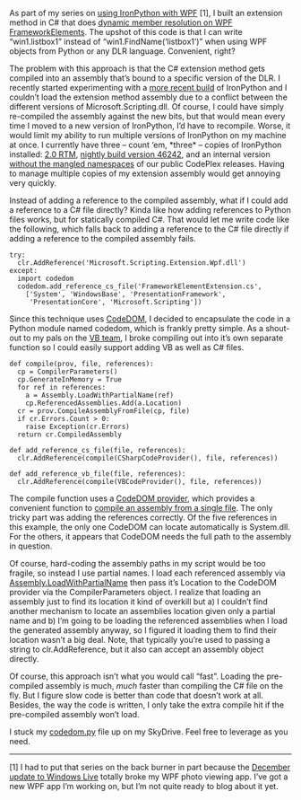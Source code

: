 As part of my series on [using IronPython with
WPF](http://devhawk.net/2008/11/13/IronPython+And+WPF+Part+1+Introduction.aspx)
[1], I built an extension method in C\# that does [dynamic member
resolution on WPF
FrameworkElements](http://devhawk.net/2008/11/14/IronPython+And+WPF+Part+2+Loading+XAML.aspx).
The upshot of this code is that I can write “win1.listbox1” instead of
“win1.FindName(‘listbox1’)” when using WPF objects from Python or any
DLR language. Convenient, right?

The problem with this approach is that the C\# extension method gets
compiled into an assembly that’s bound to a specific version of the DLR.
I recently started experimenting with a [more recent
build](http://nightlybuilds.cloudapp.net/Project.aspx?project=ironpython)
of IronPython and I couldn’t load the extension method assembly due to a
conflict between the different versions of Microsoft.Scripting.dll. Of
course, I could have simply re-compiled the assembly against the new
bits, but that would mean every time I moved to a new version of
IronPython, I’d have to recompile. Worse, it would limit my ability to
run multiple versions of IronPython on my machine at once. I currently
have three – count ‘em, \*three\* – copies of IronPython installed: [2.0
RTM](http://www.codeplex.com/IronPython/Release/ProjectReleases.aspx?ReleaseId=8365),
[nightly build version
46242](http://nbs.blob.core.windows.net/ironpython/IronPython.46242.release.zip),
and an internal version [without the mangled
namespaces](http://devhawk.net/2008/09/17/DLR+Namespace+Change+Fire+Drill.aspx)
of our public CodePlex releases. Having to manage multiple copies of my
extension assembly would get annoying very quickly.

Instead of adding a reference to the compiled assembly, what if I could
add a reference to a C\# file directly? Kinda like how adding references
to Python files works, but for statically compiled C\#. That would let
me write code like the following, which falls back to adding a reference
to the C\# file directly if adding a reference to the compiled assembly
fails.

``` {.brush: .python}
try:
  clr.AddReference('Microsoft.Scripting.Extension.Wpf.dll')
except:
  import codedom
  codedom.add_reference_cs_file('FrameworkElementExtension.cs',
    ['System', 'WindowsBase', 'PresentationFramework',
     'PresentationCore', 'Microsoft.Scripting'])
```

Since this technique uses
[CodeDOM](http://msdn.microsoft.com/en-us/library/f1dfsbhc.aspx), I
decided to encapsulate the code in a Python module named codedom, which
is frankly pretty simple. As a shout-out to my pals on the [VB
team](http://blogs.msdn.com/vbteam/), I broke compiling out into it’s
own separate function so I could easily support adding VB as well as C\#
files.

``` {.brush: .python}
def compile(prov, file, references):
  cp = CompilerParameters()
  cp.GenerateInMemory = True
  for ref in references:
    a = Assembly.LoadWithPartialName(ref)
    cp.ReferencedAssemblies.Add(a.Location)
  cr = prov.CompileAssemblyFromFile(cp, file)
  if cr.Errors.Count > 0:
    raise Exception(cr.Errors)
  return cr.CompiledAssembly

def add_reference_cs_file(file, references):
  clr.AddReference(compile(CSharpCodeProvider(), file, references))

def add_reference_vb_file(file, references):
  clr.AddReference(compile(VBCodeProvider(), file, references))
```

The compile function uses a [CodeDOM
provider](http://msdn.microsoft.com/en-us/library/system.codedom.compiler.codedomprovider.aspx),
which provides a convenient function to [compile an assembly from a
single
file](http://msdn.microsoft.com/en-us/library/system.codedom.compiler.codedomprovider.compileassemblyfromfile.aspx).
The only tricky part was adding the references correctly. Of the five
references in this example, the only one CodeDOM can locate
automatically is System.dll. For the others, it appears that CodeDOM
needs the full path to the assembly in question.

Of course, hard-coding the assembly paths in my script would be too
fragile, so instead I use partial names. I load each referenced assembly
via
[Assembly.LoadWithPartialName](http://msdn.microsoft.com/en-us/library/system.reflection.assembly.loadwithpartialname.aspx)
then pass it’s Location to the CodeDOM provider via the
CompilerParameters object. I realize that loading an assembly just to
find its location it kind of overkill but a) I couldn’t find another
mechanism to locate an assemblies location given only a partial name and
b) I’m going to be loading the referenced assemblies when I load the
generated assembly anyway, so I figured it loading them to find their
location wasn’t a big deal. Note, that typically you’re used to passing
a string to clr.AddReference, but it also can accept an assembly object
directly.

Of course, this approach isn’t what you would call “fast”. Loading the
pre-compiled assembly is much, *much* faster than compiling the C\# file
on the fly. But I figure slow code is better than code that doesn’t work
at all. Besides, the way the code is written, I only take the extra
compile hit if the pre-compiled assembly won’t load.

I stuck my
[codedom.py](http://cid-0d9bc809858885a4.skydrive.live.com/self.aspx/DevHawk%20Content/IronPython%20Stuff/codedom.py)
file up on my SkyDrive. Feel free to leverage as you need.

------------------------------------------------------------------------

[1] I had to put that series on the back burner in part because the
[December update to Windows
Live](http://windowslivewire.spaces.live.com/blog/cns!2F7EB29B42641D59!26304.entry)
totally broke my WPF photo viewing app. I’ve got a new WPF app I’m
working on, but I’m not quite ready to blog about it yet.
